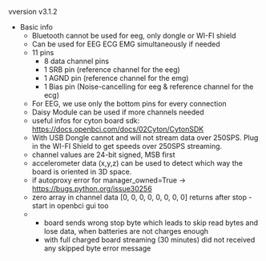 vversion v3.1.2

* Basic info
  * Bluetooth cannot be used for eeg, only dongle or WI-FI shield
  * Can be used for EEG ECG EMG simultaneously if needed
  * 11 pins
      * 8 data channel pins
      * 1 SRB pin   (reference channel for the eeg)
      * 1 AGND pin  (reference channel for the emg)
      * 1 Bias pin  (Noise-cancelling for eeg & reference channel for the ecg)
  * For EEG, we use only the bottom pins for every connection
  * Daisy Module can be used if more channels needed
  * useful infos for cyton board sdk: https://docs.openbci.com/docs/02Cyton/CytonSDK
  * With USB Dongle cannot and will not stream data over 250SPS. Plug in the WI-FI Shield to get speeds over 250SPS
    streaming.
  * channel values are 24-bit signed, MSB first
  * accelerometer data (x,y,z) can be used to detect which way the board is oriented in 3D space.
  * if autoproxy error for manager_owned=True -> https://bugs.python.org/issue30256
  * zero array in channel data  [0, 0, 0, 0, 0, 0, 0, 0] returns after stop - start in openbci gui too
  * 
    * board sends wrong stop byte which leads to skip read bytes and lose data, when batteries are not charges enough
    * with full charged board streaming (30 minutes) did not received any skipped byte error message 
